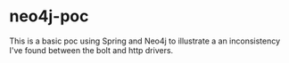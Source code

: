 # neo4j-poc
This is a basic poc using Spring and Neo4j to illustrate a an inconsistency I've found between the bolt and http drivers. 

